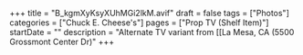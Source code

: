 +++
title = "B_kgmXyKsyXUhMGi2lkM.avif"
draft = false
tags = ["Photos"]
categories = ["Chuck E. Cheese's"]
pages = ["Prop TV (Shelf Item)"]
startDate = ""
description = "Alternate TV variant from [[La Mesa, CA (5500 Grossmont Center Dr)"
+++
